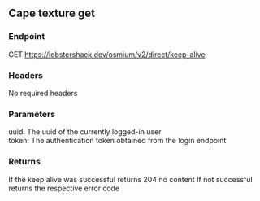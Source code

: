 ## Cape texture get

### Endpoint
GET https://lobstershack.dev/osmium/v2/direct/keep-alive

### Headers
No required headers

### Parameters
uuid: The uuid of the currently logged-in user\
token: The authentication token obtained from the login endpoint

### Returns
If the keep alive was successful returns 204 no content
If not successful returns the respective error code